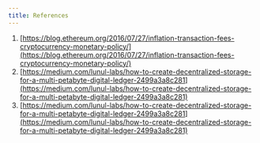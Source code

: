 ```yaml
---
title: References
---
```


1. [https://blog.ethereum.org/2016/07/27/inflation-transaction-fees-cryptocurrency-monetary-policy/](https://blog.ethereum.org/2016/07/27/inflation-transaction-fees-cryptocurrency-monetary-policy/)
2. [https://medium.com/lunul-labs/how-to-create-decentralized-storage-for-a-multi-petabyte-digital-ledger-2499a3a8c281](https://medium.com/lunul-labs/how-to-create-decentralized-storage-for-a-multi-petabyte-digital-ledger-2499a3a8c281)
3. [https://medium.com/lunul-labs/how-to-create-decentralized-storage-for-a-multi-petabyte-digital-ledger-2499a3a8c281](https://medium.com/lunul-labs/how-to-create-decentralized-storage-for-a-multi-petabyte-digital-ledger-2499a3a8c281)
